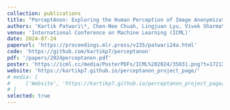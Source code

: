 ```yaml
---
collection: publications
title: "PerceptAnon: Exploring the Human Perception of Image Anonymization Beyond Pseudonymization for GDPR"
authors: 'Kartik Patwari\*, Chen-Nee Chuah, Lingjuan Lyu, Vivek Sharma\*'
venue: 'International Conference on Machine Learning (ICML)'
date: 2024-07-24
paperurl: 'https://proceedings.mlr.press/v235/patwari24a.html'
code: 'https://github.com/kartikp7/perceptanon'
pdf: '/papers/2024perceptanon.pdf'
poster: 'https://icml.cc/media/PosterPDFs/ICML%202024/35031.png?t=1721345338.4386227'
website: 'https://kartikp7.github.io/perceptanon_project_page/'
# media: [
#     ['Website', 'https://kartikp7.github.io/perceptanon_project_page/']
# ]
selected: true
---
```

